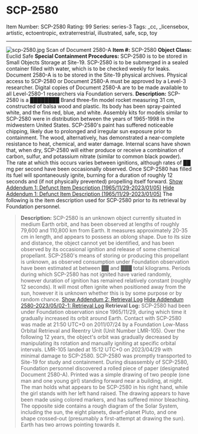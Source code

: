 # SCP-2580
Item Number: SCP-2580
Rating: 99
Series: series-3
Tags: _cc, _licensebox, artistic, ectoentropic, extraterrestrial, illustrated, safe, scp, toy

---

![scp-2580.jpg](https://scp-wiki.wdfiles.com/local--files/scp-2580/scp-2580.jpg)
Scan of Document 2580-A
**Item #:** SCP-2580
**Object Class:** Euclid Safe
**Special Containment Procedures:** SCP-2580 is to be stored in Small Objects Storage at Site-19. SCP-2580 is to be submerged in a sealed container filled with water, which is to be checked weekly for leaks. Document 2580-A is to be stored in the Site-19 physical archives. Physical access to SCP-2580 or Document 2580-A must be approved by a Level-3 researcher. Digital copies of Document 2580-A are to be made available to all Level-2580-1 researchers via Foundation servers.
**Description:** SCP-2580 is a ████████ Brand three-fin model rocket measuring 31 cm, constructed of balsa wood and plastic. Its body has been spray-painted white, and the fins red, blue, and white. Assembly kits for models similar to SCP-2580 were in distribution between the years of 1965-1998 in the midwestern United States. SCP-2580's paint has suffered noticeable chipping, likely due to prolonged and irregular sun exposure prior to containment. The wood, alternatively, has demonstrated a near-complete resistance to heat, chemical, and water damage.
Internal scans have shown that, when dry, SCP-2580 will either produce or receive a combination of carbon, sulfur, and potassium nitrate (similar to common black powder). The rate at which this occurs varies between ignitions, although rates of ██ mg per second have been occasionally observed. Once SCP-2580 has filled its fuel will spontaneously ignite, burning for a duration of roughly 12 seconds and (if not physically prevented) propelling itself forward.
[Show Addendum 1: Defunct Item Description (1965/11/29-2023/01/05)](javascript:;)
[Hide Addendum 1: Defunct Item Description (1965/11/29-2023/01/05)](javascript:;)
The following is the item description used for SCP-2580 prior to its retrieval by Foundation personnel.
> **Description:** SCP-2580 is an unknown object currently situated in medium Earth orbit, and has been observed at lengths of roughly 79,600 and 110,800 km from Earth. It measures approximately 20-35 cm in length, and appears to possess an oblong shape. Due to its size and distance, the object cannot yet be identified, and has been observed by its occasional ignition and release of some chemical propellant. SCP-2580's means of storing or producing this propellant is unknown, as observed consumption under Foundation observation have been estimated at between ██ and ███ total kilograms. Periods during which SCP-2580 has not ignited have varied randomly, however duration of ignition has remained relatively constant (roughly 12 seconds). It will most often ignite when positioned away from the sun, however it is unknown whether this is by some purpose or by random chance.
[Show Addendum 2: Retrieval Log](javascript:;)
[Hide Addendum 2580-2023/05/02-1: Retrieval Log](javascript:;)
> **Retrieval Log:** SCP-2580 had been under Foundation observation since 1965/11/29, during which time it gradually increased its orbit around Earth. Contact with SCP-2580 was made at 21:50 UTC+0 on 2011/07/24 by a Foundation Low-Mass Orbital Retrieval and Reentry Unit (Unit Number LMR-105). Over the following 12 years, the object's orbit was gradually decreased by manipulating its rotation and manually igniting at specific orbital intervals. LMR-105 landed at 15:12 UTC+0 on 2023/04/29 with minimal damage to SCP-2580. SCP-2580 was promptly transported to Site-19 for study and containment.
> During disassembly of SCP-2580, Foundation personnel discovered a rolled piece of paper (designated Document 2580-A). Printed was a simple drawing of two people (one man and one young girl) standing forward near a building, at night. The man holds what appears to be SCP-2580 in his right hand, while the girl stands with her left hand raised. The drawing appears to have been made using colored markers, and has suffered minor bleaching. The opposite side contains a rough diagram of the Solar System, including the sun, the eight planets, dwarf-planet Pluto, and one shape crossed-out (presumably a first-attempt at drawing the sun). Earth has two arrows pointing towards it.
